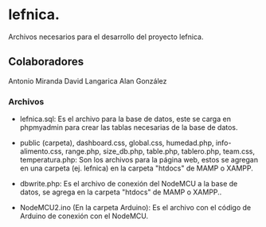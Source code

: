 # lefnica.
Archivos necesarios para el desarrollo del proyecto lefnica.

## Colaboradores
Antonio Miranda
David Langarica
Alan González

### Archivos

- lefnica.sql: Es el archivo para la base de datos, este se carga en phpmyadmin para crear las tablas necesarias de la base de datos.

- public (carpeta), dashboard.css, global.css, humedad.php, info-alimento.css, range.php, size_db.php, table.php, tablero.php, team.css, temperatura.php: Son los archivos para la página web, estos se agregan en una carpeta (ej. lefnica) en la carpeta "htdocs" de MAMP o XAMPP.

- dbwrite.php: Es el archivo de conexión del NodeMCU a la base de datos, se agrega en la carpeta "htdocs" de MAMP o XAMPP..

- NodeMCU2.ino (En la carpeta Arduino): Es el archivo con el código de Arduino de conexión con el NodeMCU.
